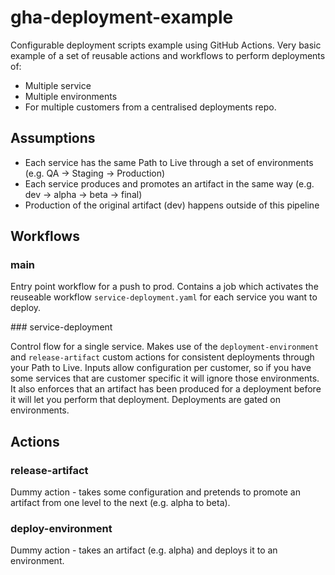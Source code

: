 # gha-deployment-example

Configurable deployment scripts example using GitHub Actions. Very basic example of a set of reusable actions and workflows to perform deployments of:
- Multiple service
- Multiple environments
- For multiple customers
from a centralised deployments repo.

## Assumptions

- Each service has the same Path to Live through a set of environments (e.g. QA -> Staging -> Production)
- Each service produces and promotes an artifact in the same way (e.g. dev -> alpha -> beta -> final)
- Production of the original artifact (dev) happens outside of this pipeline

## Workflows

### main

Entry point workflow for a push to prod. Contains a job which activates the reuseable workflow `service-deployment.yaml` for each service you want to deploy.

### service-deployment

Control flow for a single service. Makes use of the `deployment-environment` and `release-artifact` custom actions for consistent deployments through your Path to Live. Inputs allow configuration per customer, so if you have some services that are customer specific it will ignore those environments. It also enforces that an artifact has been produced for a deployment before it will let you perform that deployment. Deployments are gated on environments.

## Actions

### release-artifact

Dummy action - takes some configuration and pretends to promote an artifact from one level to the next (e.g. alpha to beta).

### deploy-environment

Dummy action - takes an artifact (e.g. alpha) and deploys it to an environment.
